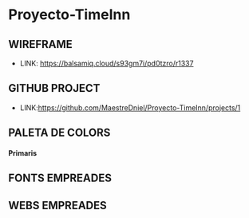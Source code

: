 # Proyecto-TimeInn

## WIREFRAME
- LINK: https://balsamiq.cloud/s93gm7i/pd0tzro/r1337


## GITHUB PROJECT
- LINK:https://github.com/MaestreDniel/Proyecto-TimeInn/projects/1

## PALETA DE COLORS

#### Primaris


## FONTS EMPREADES


## WEBS EMPREADES
